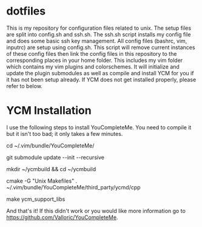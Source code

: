 dotfiles
========
This is my repository for configuration files related to unix. The setup files
are split into config.sh and ssh.sh. The ssh.sh script installs my config file
and does some basic ssh key management. All config files (bashrc, vim, inputrc)
are setup using config.sh. This script will remove current instances of these
config files then link the config files in this repository to the corresponding
places in your home folder. This includes my vim folder which contains my vim
plugins and colorschemes. It will initialize and update the plugin submodules
as well as compile and install YCM for you if it has not been setup already. If
YCM does not get installed properly, please refer to below.

YCM Installation
========
I use the following steps to install YouCompleteMe. You need to compile it but
it isn't too bad; it only takes a few minutes.

cd ~/.vim/bundle/YouCompleteMe/

git submodule update --init --recursive

mkdir ~/ycmbuild && cd ~/ycmbuild

cmake -G "Unix Makefiles" . ~/.vim/bundle/YouCompleteMe/third_party/ycmd/cpp

make ycm_support_libs

And that's it! If this didn't work or you would like more information go to
https://github.com/Valloric/YouCompleteMe.
